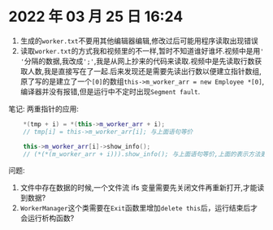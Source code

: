# 2022 年 03 月 25 日 16:24

1. 生成的`worker.txt`不要用其他编辑器编辑,修改过后可能用程序读取出现错误
2. 读取`worker.txt`的方式我和视频里的不一样,暂时不知道谁好谁坏.视频中是用`' '`分隔的数据,我改成`';'`,我是从网上抄来的代码来读取.视频中是先读取行数获取人数,我是直接写在了一起.后来发现还是需要先读出行数以便建立指针数组,原了写的是建立了一个`[0]`的数组`this->m_worker_arr = new Employee *[0]`,编译器并没有报错,但是运行中不定时出现`Segment fault`.

笔记:
两重指针的应用:

```cpp
    *(tmp + i) = *(this->m_worker_arr + i);
    // tmp[i] = this->m_worker_arr[i]; 与上面语句等价

    this->m_worker_arr[i]->show_info();
    // (*(*(m_worker_arr + i))).show_info(); 与上面语句等价,上面的表示方法更容易理解
```

问题:

1. 文件中存在数据的时候,一个文件流 ifs 变量需要先关闭文件再重新打开,才能读到数据?
2. `WorkerManager`这个类需要在`Exit`函数里增加`delete this`后，运行结束后才会运行析构函数?
